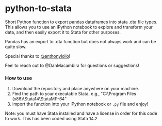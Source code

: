 # python-to-stata
Short Python function to export pandas dataframes into stata .dta file types. This allows you to use an iPython notebook to explore and transform your data, and then easily export it to Stata for other purposes.

Pandas has an export to .dta function but does not always work and can be quite slow.

Special thanks to [@anthonylollo](https://github.com/anthonylollo)!

Feel to reach out to @DanMacambira for questions or suggestions!

### How to use
1. Download the repository and place anywhere on your machine.
2. Find the path to your executable Stata, e.g., "C:\Program Files (x86)\Stata14\StataMP-64"
3. Import the function into your iPython notebook or `.py` file and enjoy!


Note: you must have Stata installed and have a license in order for this code to work. This has been coded using Stata 14.2
